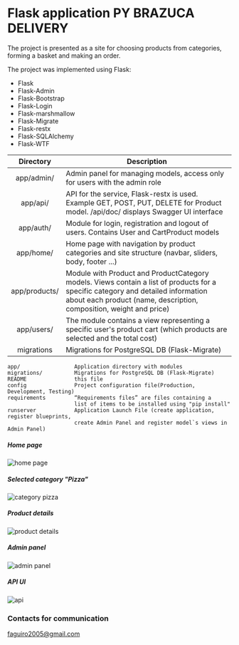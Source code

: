 # Flask application PY BRAZUCA DELIVERY

The project is presented as a site for choosing products from categories, forming a basket and making an order.

The project was implemented using Flask:

* Flask
* Flask-Admin
* Flask-Bootstrap
* Flask-Login
* Flask-marshmallow
* Flask-Migrate
* Flask-restx
* Flask-SQLAlchemy
* Flask-WTF

|   Directory   | Description                                                                                                                                                                                              |
|:-------------:|----------------------------------------------------------------------------------------------------------------------------------------------------------------------------------------------------------|
|   app/admin/  | Admin panel for managing models, access only for users with the admin role                                                                                                                               |
|    app/api/   | API for the service, Flask-restx is used. Example GET, POST, PUT, DELETE for Product model. /api/doc/ displays Swagger UI interface                                                                                                               |
|   app/auth/   | Module for login, registration and logout of users. Contains User and СartProduct models                                                                                                                 |
|   app/home/   | Home page with navigation by product categories and site structure (navbar, sliders, body, footer ...)                                                                                                   |
| app/products/ | Module with Product and ProductCategory models. Views contain a list of products for a specific category and  detailed information about each product (name, description, composition, weight and price) |
|   app/users/  | The module contains a view representing a specific user's product cart (which products are selected and the total cost)                                                                                  |
|   migrations  | Migrations for PostgreSQL DB (Flask-Migrate)

```
app/                 Application directory with modules
migrations/          Migrations for PostgreSQL DB (Flask-Migrate)
README               this file
config               Project configuration file(Production, Development, Testing)
requirements         “Requirements files” are files containing a 
                     list of items to be installed using "pip install"
runserver            Application Launch File (create application, register blueprints, 
                     create Admin Panel and register model`s views in Admin Panel)
```

##### Home page

![home page](https://i.ibb.co/jfhKzyD/home.png)

##### Selected category "Pizza"

![category pizza](https://i.ibb.co/N7FTxRD/pizza.png)

##### Product details

![product details](https://i.ibb.co/w6bL1nc/curpizza.png)

##### Admin panel

![admin panel](https://i.ibb.co/r6Jq73k/admin-panel.png)

##### API UI

![api](https://i.ibb.co/jgyp05J/api.png)

### Contacts for communication
faguiro2005@gmail.com
